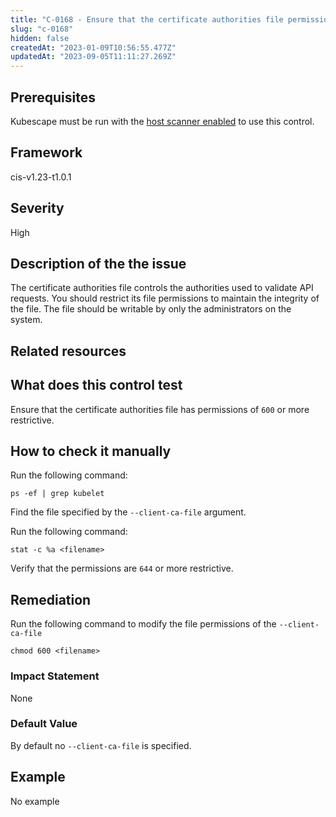 ```yaml
---
title: "C-0168 - Ensure that the certificate authorities file permissions are set to 600 or more restrictive"
slug: "c-0168"
hidden: false
createdAt: "2023-01-09T10:56:55.477Z"
updatedAt: "2023-09-05T11:11:27.269Z"
---
```

## Prerequisites
Kubescape must be run with the [host scanner enabled](../scanning.md#the-host-scanner) to use this control.
## Framework
cis-v1.23-t1.0.1
## Severity
High
## Description of the the issue
The certificate authorities file controls the authorities used to validate API requests. You should restrict its file permissions to maintain the integrity of the file. The file should be writable by only the administrators on the system.
## Related resources

## What does this control test
Ensure that the certificate authorities file has permissions of `600` or more restrictive.
## How to check it manually
Run the following command:

 
```
ps -ef | grep kubelet

```
 Find the file specified by the `--client-ca-file` argument.

 Run the following command:

 
```
stat -c %a <filename>

```
 Verify that the permissions are `644` or more restrictive.
## Remediation
Run the following command to modify the file permissions of the `--client-ca-file`

 
```
chmod 600 <filename>

```
### Impact Statement
None
### Default Value
By default no `--client-ca-file` is specified.
## Example
No example